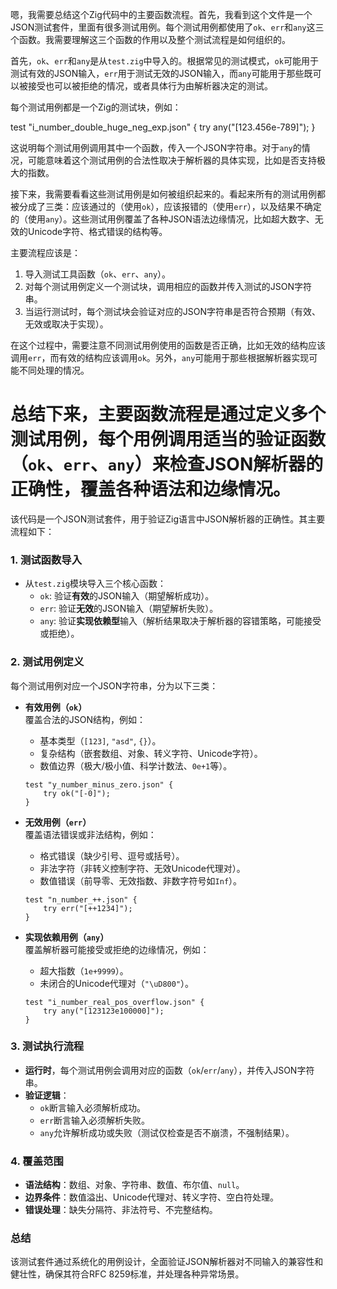 嗯，我需要总结这个Zig代码中的主要函数流程。首先，我看到这个文件是一个JSON测试套件，里面有很多测试用例。每个测试用例都使用了`ok`、`err`和`any`这三个函数。我需要理解这三个函数的作用以及整个测试流程是如何组织的。

首先，`ok`、`err`和`any`是从`test.zig`中导入的。根据常见的测试模式，`ok`可能用于测试有效的JSON输入，`err`用于测试无效的JSON输入，而`any`可能用于那些既可以被接受也可以被拒绝的情况，或者具体行为由解析器决定的测试。

每个测试用例都是一个Zig的测试块，例如：

test "i_number_double_huge_neg_exp.json" {
    try any("[123.456e-789]");
}

这说明每个测试用例调用其中一个函数，传入一个JSON字符串。对于`any`的情况，可能意味着这个测试用例的合法性取决于解析器的具体实现，比如是否支持极大的指数。

接下来，我需要看看这些测试用例是如何被组织起来的。看起来所有的测试用例都被分成了三类：应该通过的（使用`ok`），应该报错的（使用`err`），以及结果不确定的（使用`any`）。这些测试用例覆盖了各种JSON语法边缘情况，比如超大数字、无效的Unicode字符、格式错误的结构等。

主要流程应该是：

1. 导入测试工具函数（`ok`、`err`、`any`）。
2. 对每个测试用例定义一个测试块，调用相应的函数并传入测试的JSON字符串。
3. 当运行测试时，每个测试块会验证对应的JSON字符串是否符合预期（有效、无效或取决于实现）。

在这个过程中，需要注意不同测试用例使用的函数是否正确，比如无效的结构应该调用`err`，而有效的结构应该调用`ok`。另外，`any`可能用于那些根据解析器实现可能不同处理的情况。

总结下来，主要函数流程是通过定义多个测试用例，每个用例调用适当的验证函数（`ok`、`err`、`any`）来检查JSON解析器的正确性，覆盖各种语法和边缘情况。
================================================
该代码是一个JSON测试套件，用于验证Zig语言中JSON解析器的正确性。其主要流程如下：

### 1. **测试函数导入**
   - 从`test.zig`模块导入三个核心函数：
     - `ok`: 验证**有效**的JSON输入（期望解析成功）。
     - `err`: 验证**无效**的JSON输入（期望解析失败）。
     - `any`: 验证**实现依赖型**输入（解析结果取决于解析器的容错策略，可能接受或拒绝）。

### 2. **测试用例定义**
   每个测试用例对应一个JSON字符串，分为以下三类：

   - **有效用例（`ok`）**  
     覆盖合法的JSON结构，例如：
     - 基本类型（`[123]`, `"asd"`, `{}`）。
     - 复杂结构（嵌套数组、对象、转义字符、Unicode字符）。
     - 数值边界（极大/极小值、科学计数法、`0e+1`等）。
     ```zig
     test "y_number_minus_zero.json" {
         try ok("[-0]");
     }
     ```

   - **无效用例（`err`）**  
     覆盖语法错误或非法结构，例如：
     - 格式错误（缺少引号、逗号或括号）。
     - 非法字符（非转义控制字符、无效Unicode代理对）。
     - 数值错误（前导零、无效指数、非数字符号如`Inf`）。
     ```zig
     test "n_number_++.json" {
         try err("[++1234]");
     }
     ```

   - **实现依赖用例（`any`）**  
     覆盖解析器可能接受或拒绝的边缘情况，例如：
     - 超大指数（`1e+9999`）。
     - 未闭合的Unicode代理对（`"\uD800"`）。
     ```zig
     test "i_number_real_pos_overflow.json" {
         try any("[123123e100000]");
     }
     ```

### 3. **测试执行流程**
   - **运行时**，每个测试用例会调用对应的函数（`ok`/`err`/`any`），并传入JSON字符串。
   - **验证逻辑**：
     - `ok`断言输入必须解析成功。
     - `err`断言输入必须解析失败。
     - `any`允许解析成功或失败（测试仅检查是否不崩溃，不强制结果）。

### 4. **覆盖范围**
   - **语法结构**：数组、对象、字符串、数值、布尔值、`null`。
   - **边界条件**：数值溢出、Unicode代理对、转义字符、空白符处理。
   - **错误处理**：缺失分隔符、非法符号、不完整结构。

### 总结
该测试套件通过系统化的用例设计，全面验证JSON解析器对不同输入的兼容性和健壮性，确保其符合RFC 8259标准，并处理各种异常场景。